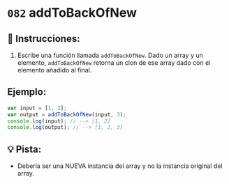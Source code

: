 # `082` addToBackOfNew

## 📝 Instrucciones: 

1. Escribe una función llamada `addToBackOfNew`. Dado un array y un elemento, `addToBackOfNew` retorna un clon de ese array dado con el elemento añadido al final.

## Ejemplo:

```js
var input = [1, 2];
var output = addToBackOfNew(input, 3);
console.log(input); // --> [1, 2]
console.log(output); // --> [1, 2, 3]
```

## 💡 Pista:

+ Debería ser una NUEVA instancia del array y no la instancia original del array. 